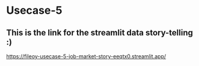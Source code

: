 # Usecase-5
## This is the link for the streamlit data story-telling :)
https://fileoy-usecase-5-job-market-story-eeqtx0.streamlit.app/
